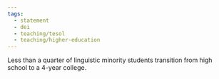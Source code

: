 ```yaml
---
tags:
  - statement
  - dei
  - teaching/tesol
  - teaching/higher-education
---
```

Less than a quarter of linguistic minority students transition from high school to a 4-year college.